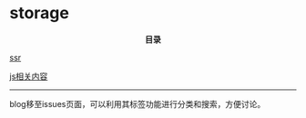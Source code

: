# storage
<center><strong>目录</strong></center>

[ssr](./ssr)

[js相关内容](./js)

----
blog移至issues页面，可以利用其标签功能进行分类和搜索，方便讨论。
